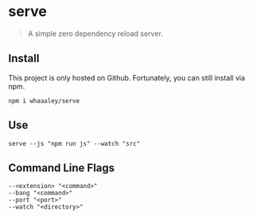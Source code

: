 
# serve

> A simple zero dependency reload server.

## Install

This project is only hosted on Github. Fortunately, you can still install via npm.

```
npm i whaaaley/serve
```

## Use

```
serve --js "npm run js" --watch "src"
```

## Command Line Flags

```
--<extension> "<command>"
--bang "<command>"
--port "<port>"
--watch "<directory>"
```

